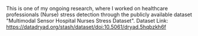 This is one of my ongoing research, where I worked on healthcare professionals (Nurse) stress detection through the publicly available dataset "Multimodal Sensor Hospital Nurses Stress Dataset".
Dataset Link: https://datadryad.org/stash/dataset/doi:10.5061/dryad.5hqbzkh6f
